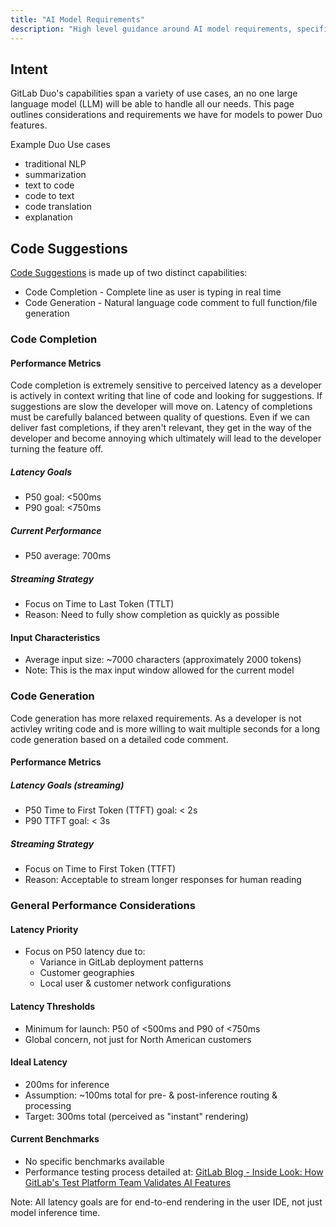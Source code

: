 ```yaml
---
title: "AI Model Requirements"
description: "High level guidance around AI model requirements, specifically LLMs"
---
```


## Intent

GitLab Duo's capabilities span a variety of use cases, an no one large language model (LLM) will be able to handle all our needs. This page outlines considerations and requirements we have for models to power Duo features. 

Example Duo Use cases

* traditional NLP
* summarization
* text to code
* code to text
* code translation
* explanation

## Code Suggestions 

[Code Suggestions](https://docs.gitlab.com/ee/user/project/repository/code_suggestions/index.html) is made up of two distinct capabilities: 

* Code Completion - Complete line as user is typing in real time
* Code Generation - Natural language code comment to full function/file generation

### Code Completion

#### Performance Metrics

Code completion is extremely sensitive to perceived latency as a developer is actively in context writing that line of code and looking for suggestions. If suggestions are slow the developer will move on. Latency of completions must be carefully balanced between quality of questions. Even if we can deliver fast completions, if they aren't relevant, they get in the way of the developer and become annoying which ultimately will lead to the developer turning the feature off. 

##### Latency Goals
- P50 goal: <500ms
- P90 goal: <750ms

##### Current Performance
- P50 average: 700ms

##### Streaming Strategy
- Focus on Time to Last Token (TTLT)
- Reason: Need to fully show completion as quickly as possible

#### Input Characteristics
- Average input size: ~7000 characters (approximately 2000 tokens)
- Note: This is the max input window allowed for the current model

### Code Generation

Code generation has more relaxed requirements. As a developer is not activley writing code and is more willing to wait multiple seconds for a long code generation based on a detailed code comment. 

#### Performance Metrics

##### Latency Goals (streaming)
- P50 Time to First Token (TTFT) goal: < 2s
- P90 TTFT goal: < 3s

##### Streaming Strategy
- Focus on Time to First Token (TTFT)
- Reason: Acceptable to stream longer responses for human reading

### General Performance Considerations

#### Latency Priority
- Focus on P50 latency due to:
  - Variance in GitLab deployment patterns
  - Customer geographies
  - Local user & customer network configurations

#### Latency Thresholds
- Minimum for launch: P50 of <500ms and P90 of <750ms
- Global concern, not just for North American customers

#### Ideal Latency
- 200ms for inference
- Assumption: ~100ms total for pre- & post-inference routing & processing
- Target: 300ms total (perceived as "instant" rendering)

#### Current Benchmarks
- No specific benchmarks available
- Performance testing process detailed at: [GitLab Blog - Inside Look: How GitLab's Test Platform Team Validates AI Features](https://about.gitlab.com/blog/2024/06/03/inside-look-how-gitlabs-test-platform-team-validates-ai-features/#performance-validation)

Note: All latency goals are for end-to-end rendering in the user IDE, not just model inference time.